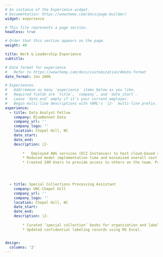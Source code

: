 ```yaml
---
# An instance of the Experience widget.
# Documentation: https://wowchemy.com/docs/page-builder/
widget: experience

# This file represents a page section.
headless: true

# Order that this section appears on the page.
weight: 40

title: Work & Leadership Experience
subtitle:

# Date format for experience
#   Refer to https://wowchemy.com/docs/customization/#date-format
date_format: Jan 2006

# Experiences.
#   Add/remove as many `experience` items below as you like.
#   Required fields are `title`, `company`, and `date_start`.
#   Leave `date_end` empty if it's your current employer.
#   Begin multi-line descriptions with YAML's `|2-` multi-line prefix.
experience:
  - title: Data Analyst Fellow
    company: BlueBonnet Data
    company_url: ''
    company_logo: ''
    location: Chapel Hill, NC
    date_start: 
    date_end: 
    description: |2-
    
        *   Employed AWS services (EC2 Instances) to host cloud-based sessions of R & R-Studio as support for a project performing Dirichlet-Multinomial Bayes Classification. Assisted w/ Exploratory Data Analysis.
        * Reduced model implementation time and minimized overall cost. Implemented to predict ticket-splitting on a voting demographic as consultation for the congressional candidate.
        * Created IAM Users to provide access to others on the team. Presented methodology to affiliates..



        
  - title: Special Collections Processing Assistant
    company: UNC-Chapel Hill
    company_url: ''
    company_logo: ''
    location: Chapel Hill, NC
    date_start: 
    date_end: 
    description: |2-
    
        * Curated ‘special collection’ books for organization and labeling purposes.
        * Updated confidential labeling records using MS Excel.


design:
  columns: '2'
---
```

